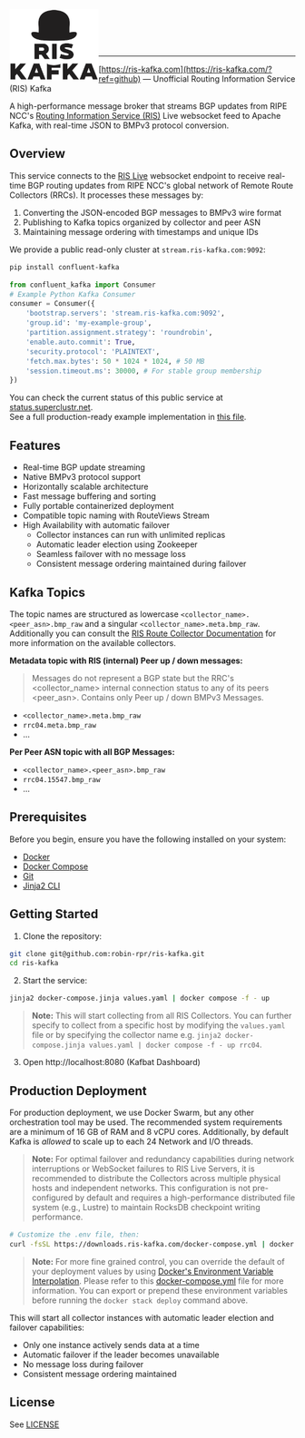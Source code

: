 <img title="RIS Kafka" src="logo.svg" height="125" align="left" />

<br />
<br />
<br />
<br />

---

[https://ris-kafka.com](https://ris-kafka.com/?ref=github) — Unofficial Routing Information Service (RIS) Kafka

A high-performance message broker that streams BGP updates from RIPE NCC's [Routing Information Service (RIS)](https://www.ripe.net/analyse/internet-measurements/routing-information-service-ris/) Live websocket feed to Apache Kafka, with real-time JSON to BMPv3 protocol conversion.

## Overview

This service connects to the [RIS Live](https://ris-live.ripe.net/) websocket endpoint to receive real-time BGP routing updates from RIPE NCC's global network of Remote Route Collectors (RRCs). It processes these messages by:

1. Converting the JSON-encoded BGP messages to BMPv3 wire format
2. Publishing to Kafka topics organized by collector and peer ASN
3. Maintaining message ordering with timestamps and unique IDs

We provide a public read-only cluster at `stream.ris-kafka.com:9092`:

```bash
pip install confluent-kafka
```

```python
from confluent_kafka import Consumer
# Example Python Kafka Consumer
consumer = Consumer({
    'bootstrap.servers': 'stream.ris-kafka.com:9092',
    'group.id': 'my-example-group',
    'partition.assignment.strategy': 'roundrobin',
    'enable.auto.commit': True,
    'security.protocol': 'PLAINTEXT',
    'fetch.max.bytes': 50 * 1024 * 1024, # 50 MB
    'session.timeout.ms': 30000, # For stable group membership
})
```

You can check the current status of this public service at [status.superclustr.net](https://status.superclustr.net).<br>
See a full production-ready example implementation in [this file](https://github.com/bgpdata/relay/blob/main/tasks/kafka.py).

## Features

- Real-time BGP update streaming
- Native BMPv3 protocol support
- Horizontally scalable architecture
- Fast message buffering and sorting
- Fully portable containerized deployment
- Compatible topic naming with RouteViews Stream
- High Availability with automatic failover
  - Collector instances can run with unlimited replicas
  - Automatic leader election using Zookeeper
  - Seamless failover with no message loss
  - Consistent message ordering maintained during failover

## Kafka Topics

The topic names are structured as lowercase `<collector_name>.<peer_asn>.bmp_raw` and a singular `<collector_name>.meta.bmp_raw`.
Additionally you can consult the [RIS Route Collector Documentation](https://ris.ripe.net/docs/route-collectors/) for more information on the available collectors.

**Metadata topic with RIS (internal) Peer up / down messages:**
> Messages do not represent a BGP state but the RRC's <collector_name> internal connection status to any of its peers <peer_asn>. Contains only Peer up / down BMPv3 Messages.

- `<collector_name>.meta.bmp_raw`
- `rrc04.meta.bmp_raw`
- ...

**Per Peer ASN topic with all BGP Messages:**
- `<collector_name>.<peer_asn>.bmp_raw`
- `rrc04.15547.bmp_raw`
- ...

## Prerequisites

Before you begin, ensure you have the following installed on your system:

-   [Docker](https://docs.docker.com/get-docker/)
-   [Docker Compose](https://docs.docker.com/compose/install/)
-   [Git](https://git-scm.com/book/en/v2/Getting-Started-Installing-Git)
-   [Jinja2 CLI](https://github.com/mattrobenolt/jinja2-cli)

## Getting Started

1. Clone the repository:
```bash
git clone git@github.com:robin-rpr/ris-kafka.git
cd ris-kafka
```

2. Start the service:
```sh
jinja2 docker-compose.jinja values.yaml | docker compose -f - up
```

> **Note:** This will start collecting from all RIS Collectors. You can further specify to collect from a specific host by modifying the `values.yaml` file or by specifying the collector name e.g. `jinja2 docker-compose.jinja values.yaml | docker compose -f - up rrc04`.

3. Open http://localhost:8080 (Kafbat Dashboard)

## Production Deployment

For production deployment, we use Docker Swarm, but any other orchestration tool may be used.
The recommended system requirements are a minimum of 16 GB of RAM and 8 vCPU cores.
Additionally, by default Kafka is _allowed_ to scale up to each 24 Network and I/O threads.

> **Note:** For optimal failover and redundancy capabilities during network interruptions or WebSocket failures to RIS Live Servers, it is recommended to distribute the Collectors across multiple physical hosts and independent networks. This configuration is not pre-configured by default and requires a high-performance distributed file system (e.g., Lustre) to maintain RocksDB checkpoint writing performance.

```sh
# Customize the .env file, then:
curl -fsSL https://downloads.ris-kafka.com/docker-compose.yml | docker stack deploy -c - ris-kafka
```

> **Note:** For more fine grained control, you can override the default of your deployment values by using [Docker's Environment Variable Interpolation](https://docs.docker.com/compose/how-tos/environment-variables/variable-interpolation). Please refer to this [docker-compose.yml](https://downloads.ris-kafka.com/docker-compose.yml) file for more information. You can export or prepend these environment variables before running the `docker stack deploy` command above.

This will start all collector instances with automatic leader election and failover capabilities:
- Only one instance actively sends data at a time
- Automatic failover if the leader becomes unavailable
- No message loss during failover
- Consistent message ordering maintained

## License

See [LICENSE](LICENSE)


